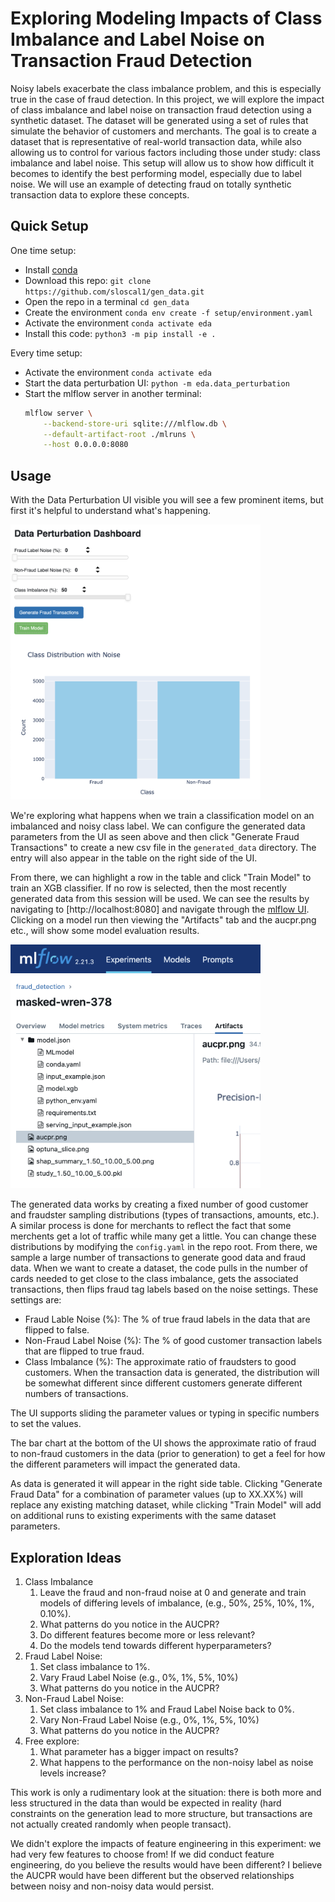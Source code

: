 # Exploring Modeling Impacts of Class Imbalance and Label Noise on Transaction Fraud Detection

Noisy labels exacerbate the class imbalance problem, and this is especially true in the case of fraud detection. In this project, we will explore the impact of class imbalance and label noise on transaction fraud detection using a synthetic dataset.
The dataset will be generated using a set of rules that simulate the behavior of customers and merchants. The goal is to create a dataset that is representative of real-world transaction data, while also allowing us to control for various factors including those under study: class imbalance and label noise. This setup will allow us to show how difficult it becomes to identify the best performing model, especially due to label noise. We will use an example of detecting fraud on totally synthetic transaction data to explore these concepts.


## Quick Setup

One time setup:
* Install [conda](https://www.anaconda.com/docs/getting-started/miniconda/install)
* Download this repo: `git clone https://github.com/sloscal1/gen_data.git`
* Open the repo in a terminal `cd gen_data`
* Create the environment `conda env create -f setup/environment.yaml`
* Activate the environment `conda activate eda`
* Install this code: `python3 -m pip install -e .`

Every time setup:
* Activate the environment `conda activate eda`
* Start the data perturbation UI: `python -m eda.data_perturbation`
* Start the mlflow server in another terminal:
    ```bash
    mlflow server \
        --backend-store-uri sqlite:///mlflow.db \
        --default-artifact-root ./mlruns \
        --host 0.0.0.0:8080
    ```

## Usage
With the Data Perturbation UI visible you will see a few prominent items, but first it's helpful to understand what's happening.

<img src="docs/imgs/ui_intro.png" alt="Initial UI Appearance" width="400px"/>


We're exploring what happens when we train a classification model on an imbalanced and noisy class label. We can configure the generated data parameters from the UI as seen above and then click "Generate Fraud Transactions" to create a new csv file in the `generated_data` directory. The entry will also appear in the table on the right side of the UI.

From there, we can highlight a row in the table and click "Train Model" to train an XGB classifier. If no row is selected, then the most recently generated data from this session will be used. We can see the results by navigating to [http://localhost:8080] and navigate through the [mlflow UI](https://mlflow.org/docs/latest/getting-started/intro-quickstart#step-6---view-the-run-in-the-mlflow-ui). Clicking on a model run then viewing the "Artifacts" tab and the aucpr.png etc., will show some model evaluation results.

<img src="docs/imgs/mlflow_artifact.png" alt="Locating the aucpr image within the mlflow UI" width="400px"/>

The generated data works by creating a fixed number of good customer and fraudster sampling distributions (types of transactions, amounts, etc.). A similar process is done for merchants to reflect the fact that some merchents get a lot of traffic while many get a little. You can change these distributions by modifying the `config.yaml` in the repo root. From there, we sample a large number of transactions to generate good data and fraud data. When we want to create a dataset, the code pulls in the number of cards needed to get close to the class imbalance, gets the associated transactions, then flips fraud tag labels based on the noise settings. These settings are:

* Fraud Lable Noise (%): The % of true fraud labels in the data that are flipped to false.
* Non-Fraud Label Noise (%): The % of good customer transaction labels that are flipped to true fraud.
* Class Imbalance (%): The approximate ratio of fraudsters to good customers. When the transaction data is generated, the distribution will be somewhat different since different customers generate different numbers of transactions.

The UI supports sliding the parameter values or typing in specific numbers to set the values.

The bar chart at the bottom of the UI shows the approximate ratio of fraud to non-fraud customers in the data (prior to generation) to get a feel for how the different parameters will impact the generated data.

As data is generated it will appear in the right side table. Clicking "Generate Fraud Data" for a combination of parameter values (up to XX.XX%) will replace any existing matching dataset, while clicking "Train Model" will add on additional runs to existing experiments with the same dataset parameters.

## Exploration Ideas

1. Class Imbalance
    1. Leave the fraud and non-fraud noise at 0 and generate and train models of differing levels of imbalance, (e.g., 50%, 25%, 10%, 1%, 0.10%).
    2. What patterns do you notice in the AUCPR?
    3. Do different features become more or less relevant?
    4. Do the models tend towards different hyperparameters?
2. Fraud Label Noise:
    1. Set class imbalance to 1%.
    2. Vary Fraud Label Noise (e.g., 0%, 1%, 5%, 10%)
    3. What patterns do you notice in the AUCPR?
3. Non-Fraud Label Noise:
    1. Set class imbalance to 1% and Fraud Label Noise back to 0%.
    2. Vary Non-Fraud Label Noise (e.g., 0%, 1%, 5%, 10%)
    3. What patterns do you notice in the AUCPR?
4. Free explore:
    1. What parameter has a bigger impact on results?
    2. What happens to the performance on the non-noisy label as noise levels increase?

This work is only a rudimentary look at the situation: there is both more and less structured in the data than would be expected in reality (hard constraints on the generation lead to more structure, but transactions are not actually created randomly when people transact).

We didn't explore the impacts of feature engineering in this experiment: we had very few features to choose from! If we did conduct feature engineering, do you believe the results would have been different? I believe the AUCPR would have been different but the observed relationships between noisy and non-noisy data would persist.
